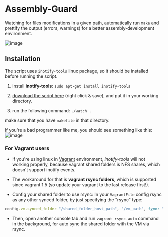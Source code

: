 # Assembly-Guard

Watching for files modifications in a given path, automatically run `make` and prettify the output (errors, warnings) for a better assembly-development environment.

![image](https://dl.dropboxusercontent.com/u/4041100/github/conmake.jpg)

## Installation
The script uses ``inotify-tools`` linux package, so it should be installed before running the script.

1. install **inotify-tools**:
```sudo apt-get install inotify-tools```

2. [download the script here](https://raw.githubusercontent.com/lidanh/AssemblyGuard/master/watch) (right click & save), and put it in your working directory.
3. run the following command: ``./watch .``

make sure that you have ``makefile`` in that directory.

If you're a bad programmer like me, you should see something like this:
![image](https://dl.dropboxusercontent.com/u/4041100/github/assemblyguard_output.jpg)


### For Vagrant users

* If you're using linux in [Vagrant](http://www.vagrantup.com) environment, *inotify-tools* will not working properly, because vagrant shared folders is NFS shares, which doesn't support inotify events.

* The workaround for that is **vagrant rsync folders**, which is supported since vagrant 1.5 (so update your vagrant to the last release first!).

* Config your shared folder to use rsync: In your ``VagrantFile`` config rsync as any other synced folder, by just specifying the "rsync" type:

```ruby
config.vm.synced_folder "/shared_folder_host_path", "/vm_path", type: "rsync"
```

* Then, open another console tab and run ``vagrant rsync-auto`` command in the background, for auto sync the shared folder with the VM via rsync.
